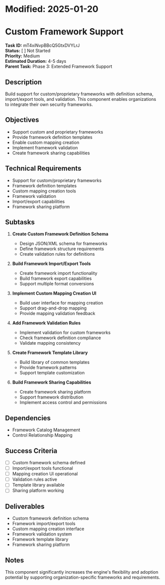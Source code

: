 # Modified: 2025-01-20

# Custom Framework Support

**Task ID:** mT4xiNvpBBcQ5GtxDVYLrJ  
**Status:** [ ] Not Started  
**Priority:** Medium  
**Estimated Duration:** 4-5 days  
**Parent Task:** Phase 3: Extended Framework Support

## Description
Build support for custom/proprietary frameworks with definition schema, import/export tools, and validation. This component enables organizations to integrate their own security frameworks.

## Objectives
- Support custom and proprietary frameworks
- Provide framework definition templates
- Enable custom mapping creation
- Implement framework validation
- Create framework sharing capabilities

## Technical Requirements
- Support for custom/proprietary frameworks
- Framework definition templates
- Custom mapping creation tools
- Framework validation
- Import/export capabilities
- Framework sharing platform

## Subtasks
1. **Create Custom Framework Definition Schema**
   - Design JSON/XML schema for frameworks
   - Define framework structure requirements
   - Create validation rules for definitions

2. **Build Framework Import/Export Tools**
   - Create framework import functionality
   - Build framework export capabilities
   - Support multiple format conversions

3. **Implement Custom Mapping Creation UI**
   - Build user interface for mapping creation
   - Support drag-and-drop mapping
   - Provide mapping validation feedback

4. **Add Framework Validation Rules**
   - Implement validation for custom frameworks
   - Check framework definition compliance
   - Validate mapping consistency

5. **Create Framework Template Library**
   - Build library of common templates
   - Provide framework patterns
   - Support template customization

6. **Build Framework Sharing Capabilities**
   - Create framework sharing platform
   - Support framework distribution
   - Implement access control and permissions

## Dependencies
- Framework Catalog Management
- Control Relationship Mapping

## Success Criteria
- [ ] Custom framework schema defined
- [ ] Import/export tools functional
- [ ] Mapping creation UI operational
- [ ] Validation rules active
- [ ] Template library available
- [ ] Sharing platform working

## Deliverables
- Custom framework definition schema
- Framework import/export tools
- Custom mapping creation interface
- Framework validation system
- Framework template library
- Framework sharing platform

## Notes
This component significantly increases the engine's flexibility and adoption potential by supporting organization-specific frameworks and requirements.
